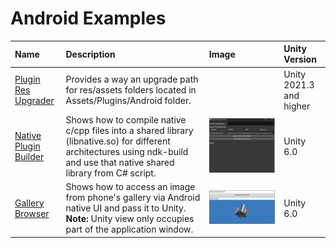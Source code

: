 # Android Examples

| **Name**    | **Description** | **Image** | **Unity Version** |
| :--- | :--- | :--- | :--- |
| [Plugin Res Upgrader](/Docs/PluginResUpgrader.md) | Provides a way an upgrade path for res/assets folders located in Assets/Plugins/Android folder. | | Unity 2021.3 and higher |
| [Native Plugin Builder](/Docs/NativePluginBuilder.md) | Shows how to compile native c/cpp files into a shared library (libnative.so) for different architectures using ndk-build and use that native shared library from C# script. | ![](Docs/Images/native_plugin_builder.png) | Unity 6.0 |
| [Gallery Browser](/Docs/GalleryBrowser.md) | Shows how to access an image from phone's gallery via Android native UI and pass it to Unity.<br>**Note:** Unity view only occupies part of the application window. |  ![](Docs/Images/gallery_browser_index.png) | Unity 6.0 |
